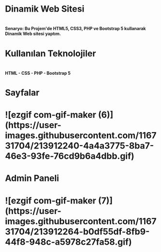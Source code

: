 
<h1> Dinamik Web Sitesi <h1>
<h4>Senaryo: Bu Projem'de HTML5, CSS3, PHP ve Bootstrap 5 kullanarak Dinamik Web sitesi yaptım.<h4>
<h1>  Kullanılan Teknolojiler<h1>
<h4> HTML - CSS - PHP - Bootstrap 5 <h4>
<h1>Sayfalar<h1>
​![ezgif com-gif-maker (6)](https://user-images.githubusercontent.com/116731704/213912240-4a4a3775-8ba7-46e3-93fe-76cd9b6a4dbb.gif)
<h1>Admin Paneli<h1>
​![ezgif com-gif-maker (7)](https://user-images.githubusercontent.com/116731704/213912264-b0df55df-8fb9-44f8-948c-a5978c27fa58.gif)
